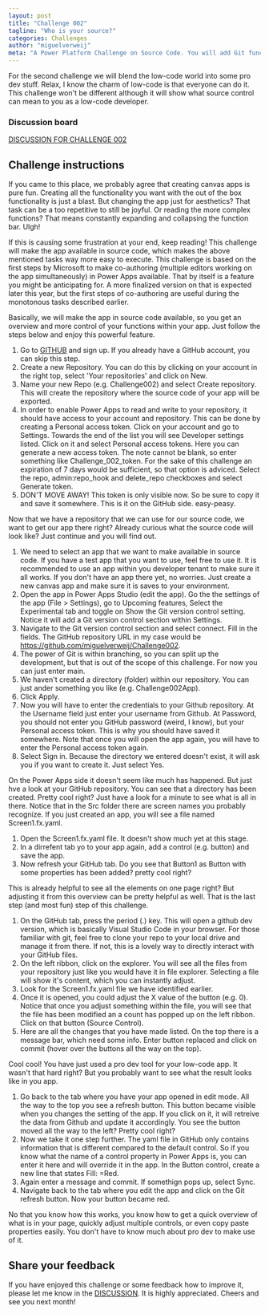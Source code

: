 ```yaml
---
layout: post
title: "Challenge 002"
tagline: "Who is your source?"
categories: Challenges
author: "miguelverweij"
meta: "A Power Platform Challenge on Source Code. You will add Git functionality to your low-code app."
---
```


For the second challenge we will blend the low-code world into some pro dev stuff. Relax, I know the charm of low-code is that everyone can do it. This challenge won't be different although it will show what source control can mean to you as a low-code developer.

### Discussion board
[DISCUSSION FOR CHALLENGE 002](https://github.com/miguelverweij/PowerPlatformChallenge/discussions/5)

## Challenge instructions
If you came to this place, we probably agree that creating canvas apps is pure fun. Creating all the functionality you want with the out of the box functionality is just a blast. But changing the app just for aesthetics? That task can be a too repetitive to still be joyful. Or reading the more complex functions? That means constantly expanding and collapsing the function bar. Ulgh!

If this is causing some frustration at your end, keep reading! This challenge will make the app available in source code, which makes the above mentioned tasks way more easy to execute. This challenge is based on the first steps by Microsoft to make co-authoring (multiple editors working on the app simultaneously) in Power Apps available. That by itself is a feature you might be anticipating for. A more finalized version on that is expected later this year, but the first steps of co-authoring are useful during the monotonous tasks described earlier.

Basically, we will make the app in source code available, so you get an overview and more control of your functions within your app. Just follow the steps below and enjoy this powerful feature.

1. Go to [GITHUB](https://github.com/) and sign up. If you already have a GitHub account, you can skip this step.
2. Create a new Repository. You can do this by clicking on your account in the right top, select 'Your repositories' and click on New.
3. Name your new Repo (e.g. Challenge002) and select Create repository. This will create the repository where the source code of your app will be exported.
4. In order to enable Power Apps to read and write to your repository, it should have access to your account and repository. This can be done by creating a Personal access token. Click on your account and go to Settings. Towards the end of the list you will see Developer settings listed. Click on it and select Personal access tokens. Here you can generate a new access token. The note cannot be blank, so enter something like Challenge_002_token. For the sake of this challenge an expiration of 7 days would be sufficient, so that option is adviced. Select the repo, admin:repo_hook and delete_repo checkboxes and select Generate token.
5. DON'T MOVE AWAY! This token is only visible now. So be sure to copy it and save it somewhere. This is it on the GitHub side. easy-peasy.

Now that we have a repository that we can use for our source code, we want to get our app there right? Already curious what the source code will look like? Just continue and you will find out.

1.  We need to select an app that we want to make available in source code. If you have a test app that you want to use, feel free to use it. It is recommended to use an app within you developer tenant to make sure it all works. If you don't have an app there yet, no worries. Just create a new canvas app and make sure it is saves to your environment.
2. Open the app in Power Apps Studio (edit the app). Go the the settings of the app (File > Settings), go to Upcoming features, Select the Experimental tab and toggle on Show the Git version control setting. Notice it will add a Git version control section within Settings.
3. Navigate to the Git version control section and select connect. Fill in the fields. The GitHub repository URL in my case would be https://github.com/miguelverweij/Challenge002. 
4. The power of Git is within branching, so you can split up the development, but that is out of the scope of this challenge. For now you can just enter main.
5. We haven't created a directory (folder) within our repository. You can just ander something you like (e.g. Challenge002App).
6. Click Apply.
7. Now you will have to enter the credentials to your Github repository. At the Username field just enter your username from Github. At Password, you should not enter you GitHub password (weird, I know), but your Personal access token. This is why you should have saved it somewhere. Note that once you will open the app again, you will have to enter the Personal access token again.
8. Select Sign in. Because the directory we entered doesn't exist, it will ask you if you want to create it. Just select Yes.

On the Power Apps side it doesn't seem like much has happened. But just hve a look at your GitHub repository. You can see that a directory has been created. Pretty cool right? Just have a look for a minute to see what is all in there. Notice that in the Src folder there are screen names you probably recognize. If you just created an app, you will see a file named Screen1.fx.yaml.

1. Open the Screen1.fx.yaml file. It doesn't show much yet at this stage. 
2. In a dirrefent tab yo to your app again, add a control (e.g. button) and save the app.
3. Now refresh your GitHub tab. Do you see that Button1 as Button with some properties has been added? pretty cool right?

This is already helpful to see all the elements on one page right? But adjusting it from this overview can be pretty helpful as well. That is the last step (and most fun) step of this challenge.

1. On the GitHub tab, press the period (.) key. This will open a github dev version, which is basically Visual Studio Code in your browser. For those familiar with git, feel free to clone your repo to your local drive and manage it from there. If not, this is a lovely way to directly interact with your GitHub files.
2. On the left ribbon, click on the explorer. You will see all the files from your repository just like you would have it in file explorer. Selecting a file will show it's content, which you can instantly adjust.
3. Look for the Screen1.fx.yaml file we have identified earlier.
4. Once it is opened, you could adjust the X value of the button (e.g. 0). Notice that once you adjust something within the file, you will see that the file has been modified an a count has popped up on the left ribbon. Click on that button (Source Control).
5. Here are all the changes that you have made listed. On the top there is a message bar, which need some info. Enter button replaced and click on commit (hover over the buttons all the way on the top).

Cool cool! You have just used a pro dev tool for your low-code app. It wasn't that hard right? But you probably want to see what the result looks like in you app.

1. Go back to the tab where you have your app opened in edit mode. All the way to the top you see a refresh button. This button became visible when you changes the setting of the app. If you click on it, it will retreive the data from Github and update it accordingly. You see the button moved all the way to the left? Pretty cool right?
2. Now we take it one step further. The yaml file in GitHub only contains information that is different compared to the default control. So if you know what the name of a control property in Power Apps is, you can enter it here and will override it in the app. In the Button control, create a new line that states Fill: =Red.
3. Again enter a message and commit. If somethign pops up, select Sync.
4. Navigate back to the tab where you edit the app and click on the Git refresh button. Now your button became red.

No that you know how this works, you know how to get a quick overview of what is in your page, quickly adjust multiple controls, or even copy paste properties easily. You don't have to know much about pro dev to make use of it.

## Share your feedback

If you have enjoyed this challenge or some feedback how to improve it, please let me know in the [DISCUSSION](https://github.com/miguelverweij/PowerPlatformChallenge/discussions/5). It is highly appreciated. Cheers and see you next month!
